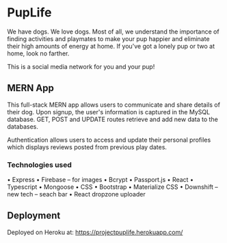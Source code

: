 # PupLife
We have dogs. We love dogs. Most of all, we understand the importance of finding activities and playmates to make your pup happier and eliminate their high amounts of energy at home. If you've got a lonely pup or two at home, look no farther.

This is a social media network for you and your pup!

## MERN App

This full-stack MERN app allows users to communicate and share details of their dog.  Upon signup, the user's information is captured in the MySQL database.  GET, POST and UPDATE routes retrieve and add new data to the databases.

Authentication allows users to access and update their personal profiles which displays reviews posted from previous play dates.

### Technologies used
•	Express
•	Firebase – for images
•	Bcrypt
•	Passport.js
•	React
•	Typescript
•	Mongoose
•	CSS
•	Bootstrap
•	Materialize CSS
•	Downshift – new tech – seach bar
•	React dropzone uploader

## Deployment

Deployed on Heroku at:
https://projectpuplife.herokuapp.com/
